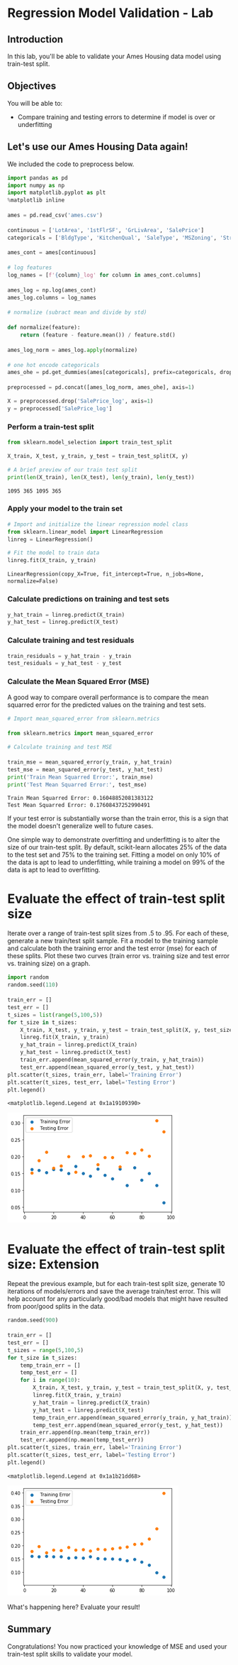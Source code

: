 
# Regression Model Validation - Lab

## Introduction

In this lab, you'll be able to validate your Ames Housing data model using train-test split.


## Objectives

You will be able to:

- Compare training and testing errors to determine if model is over or underfitting


## Let's use our Ames Housing Data again!

We included the code to preprocess below.


```python
import pandas as pd
import numpy as np
import matplotlib.pyplot as plt
%matplotlib inline

ames = pd.read_csv('ames.csv')

continuous = ['LotArea', '1stFlrSF', 'GrLivArea', 'SalePrice']
categoricals = ['BldgType', 'KitchenQual', 'SaleType', 'MSZoning', 'Street', 'Neighborhood']

ames_cont = ames[continuous]

# log features
log_names = [f'{column}_log' for column in ames_cont.columns]

ames_log = np.log(ames_cont)
ames_log.columns = log_names

# normalize (subract mean and divide by std)

def normalize(feature):
    return (feature - feature.mean()) / feature.std()

ames_log_norm = ames_log.apply(normalize)

# one hot encode categoricals
ames_ohe = pd.get_dummies(ames[categoricals], prefix=categoricals, drop_first=True)

preprocessed = pd.concat([ames_log_norm, ames_ohe], axis=1)
```


```python
X = preprocessed.drop('SalePrice_log', axis=1)
y = preprocessed['SalePrice_log']
```

### Perform a train-test split


```python
from sklearn.model_selection import train_test_split
```


```python
X_train, X_test, y_train, y_test = train_test_split(X, y)
```


```python
# A brief preview of our train test split
print(len(X_train), len(X_test), len(y_train), len(y_test))
```

    1095 365 1095 365


### Apply your model to the train set


```python
# Import and initialize the linear regression model class
from sklearn.linear_model import LinearRegression
linreg = LinearRegression()
```


```python
# Fit the model to train data
linreg.fit(X_train, y_train)
```




    LinearRegression(copy_X=True, fit_intercept=True, n_jobs=None, normalize=False)



### Calculate predictions on training and test sets


```python
y_hat_train = linreg.predict(X_train)
y_hat_test = linreg.predict(X_test)
```

### Calculate training and test residuals


```python
train_residuals = y_hat_train - y_train
test_residuals = y_hat_test - y_test
```

### Calculate the Mean Squared Error (MSE)

A good way to compare overall performance is to compare the mean squarred error for the predicted values on the training and test sets.


```python
# Import mean_squared_error from sklearn.metrics

from sklearn.metrics import mean_squared_error
```


```python
# Calculate training and test MSE

train_mse = mean_squared_error(y_train, y_hat_train)
test_mse = mean_squared_error(y_test, y_hat_test)
print('Train Mean Squarred Error:', train_mse)
print('Test Mean Squarred Error:', test_mse)
```

    Train Mean Squarred Error: 0.16048852081383122
    Test Mean Squarred Error: 0.17608437252990491


If your test error is substantially worse than the train error, this is a sign that the model doesn't generalize well to future cases.

One simple way to demonstrate overfitting and underfitting is to alter the size of our train-test split. By default, scikit-learn allocates 25% of the data to the test set and 75% to the training set. Fitting a model on only 10% of the data is apt to lead to underfitting, while training a model on 99% of the data is apt to lead to overfitting.

# Evaluate the effect of train-test split size

Iterate over a range of train-test split sizes from .5 to .95. For each of these, generate a new train/test split sample. Fit a model to the training sample and calculate both the training error and the test error (mse) for each of these splits. Plot these two curves (train error vs. training size and test error vs. training size) on a graph.


```python
import random
random.seed(110)

train_err = []
test_err = []
t_sizes = list(range(5,100,5))
for t_size in t_sizes:
    X_train, X_test, y_train, y_test = train_test_split(X, y, test_size=t_size/100)
    linreg.fit(X_train, y_train)
    y_hat_train = linreg.predict(X_train)
    y_hat_test = linreg.predict(X_test)
    train_err.append(mean_squared_error(y_train, y_hat_train))
    test_err.append(mean_squared_error(y_test, y_hat_test))
plt.scatter(t_sizes, train_err, label='Training Error')
plt.scatter(t_sizes, test_err, label='Testing Error')
plt.legend()
```




    <matplotlib.legend.Legend at 0x1a19109390>




![png](index_files/index_21_1.png)


# Evaluate the effect of train-test split size: Extension

Repeat the previous example, but for each train-test split size, generate 10 iterations of models/errors and save the average train/test error. This will help account for any particularly good/bad models that might have resulted from poor/good splits in the data. 


```python
random.seed(900)

train_err = []
test_err = []
t_sizes = range(5,100,5)
for t_size in t_sizes:
    temp_train_err = []
    temp_test_err = []
    for i in range(10):
        X_train, X_test, y_train, y_test = train_test_split(X, y, test_size=t_size/100)
        linreg.fit(X_train, y_train)
        y_hat_train = linreg.predict(X_train)
        y_hat_test = linreg.predict(X_test)
        temp_train_err.append(mean_squared_error(y_train, y_hat_train))
        temp_test_err.append(mean_squared_error(y_test, y_hat_test))
    train_err.append(np.mean(temp_train_err))
    test_err.append(np.mean(temp_test_err))
plt.scatter(t_sizes, train_err, label='Training Error')
plt.scatter(t_sizes, test_err, label='Testing Error')
plt.legend()
```




    <matplotlib.legend.Legend at 0x1a1b21dd68>




![png](index_files/index_23_1.png)


What's happening here? Evaluate your result!

##  Summary 

Congratulations! You now practiced your knowledge of MSE and used your train-test split skills to validate your model.
